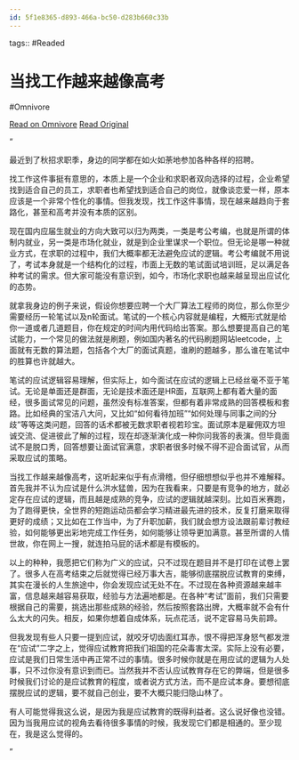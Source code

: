```yaml
---
id: 5f1e8365-d893-466a-bc50-d283b660c33b
---
```



tags::  #Readed 

# 当找工作越来越像高考
#Omnivore

[Read on Omnivore](https://omnivore.app/me/https-mp-weixin-qq-com-s-biz-mz-u-2-n-dk-5-nj-qw-oa-3-d-3-d-abte-192dc1aad5c)
[Read Original](https://mp.weixin.qq.com/s?__biz=MzU2NDk5NjQwOA%3D%3D&abtest_cookie=AAACAA%3D%3D&ascene=2&chksm=fd88515d844b9d5f1cc26ef5b793983c127d1ee9a330bf3f6913d507887185eb48b14d0ad711&clicktime=1730269542&devicetype=android-31&enterid=1730269542&exportkey=n_ChQIAhIQb%2BTvBOxmKymAP%2BDwAmeyqRL2AQIE97dBBAEAAAAAAAqlIEaYWPsAAAAOpnltbLcz9gKNyK89dVj0anPNefHJPLHPnab2xJL9jkGHz7G9DBvhAFUw4GVHgpe7ePBvQ2zixFdbMqrKFw8uXY9yPM1TnHv9wvEPJLw1GobmvXzhlb5Uh0DVhkwTojHvW6bGjmXnCTXBmzs%2FE8V2WhLyuJCGcGwtnT3%2BwuWH1%2Bbzkfk5yd9OYXGldHqqHNPxAdxbfNtANgipTg2ZwgrX%2FwPCyV6ObXlreShO4negyJ7jHhWaRotqeNgvVHhlYLiMMBExYetnlOOwRfl8oRRnkMvnnp0uvr21hR0sOoyAqQ%3D%3D&fasttmpl_flag=0&fasttmpl_fullversion=7448351-zh_CN-zip&fasttmpl_type=0&from=timeline&idx=1&lang=zh_CN&mid=2247485481&mpshare=1&nettype=WIFI&pass_ticket=Twdw0uVMrMdxBpFEMlMkfMYp4ORLgrZ98TGbGlQSK2J0C9oejfs0J7i84w44EbmD&realreporttime=1730269542314&scene=2&sessionid=0&sharer_shareinfo=e173e19dc168fb9d5cc14a2af5715d62&sharer_shareinfo_first=e173e19dc168fb9d5cc14a2af5715d62&sn=5b26691c232d49c79d04584554fbab0f&srcid=10300vkmJ0LT1TnLZceAaFgB&subscene=1&version=28003537&wx_header=3)

“ 

最近到了秋招求职季，身边的同学都在如火如荼地参加各种各样的招聘。

 找工作这件事挺有意思的，本质上是一个企业和求职者双向选择的过程，企业希望找到适合自己的员工，求职者也希望找到适合自己的岗位，就像谈恋爱一样，原本应该是一个非常个性化的事情。但我发现，找工作这件事情，现在越来越趋向于套路化，甚至和高考并没有本质的区别。

 现在国内应届生就业的方向大致可以归为两类，一类是考公考编，也就是所谓的体制内就业，另一类是市场化就业，就是到企业里谋求一个职位。但无论是哪一种就业方式，在求职的过程中，我们大概率都无法避免应试的逻辑。考公考编就不用说了，考试本身就是一个结构化的过程，市面上无数的笔试面试培训班，足以满足各种考试的需求。但大家可能没有意识到，如今，市场化求职也越来越呈现出应试化的态势。

 就拿我身边的例子来说，假设你想要应聘一个大厂算法工程师的岗位，那么你至少需要经历一轮笔试以及n轮面试。笔试的一个核心内容就是编程，大概形式就是给你一道或者几道题目，你在规定的时间内用代码给出答案。那么想要提高自己的笔试能力，一个常见的做法就是刷题，例如国内著名的代码刷题网站leetcode，上面就有无数的算法题，包括各个大厂的面试真题，谁刷的题越多，那么谁在笔试中的胜算也许就越大。

 笔试的应试逻辑容易理解，但实际上，如今面试在应试的逻辑上已经丝毫不亚于笔试。无论是单面还是群面，无论是技术面还是HR面，互联网上都有着大量的面经，很多面试常见的问题，虽然没有标准答案，但都有着非常成熟的回答模板和套路。比如经典的宝洁八大问，又比如“如何看待加班”“如何处理与同事之间的分歧”等等这类问题，回答的话术都被无数求职者视若珍宝。面试原本是雇佣双方坦诚交流、促进彼此了解的过程，现在却逐渐演化成一种你问我答的表演。但毕竟面试不是脱口秀，回答想要让面试官满意，求职者很多时候不得不迎合面试官，从而采取应试的策略。

 当找工作越来越像高考，这听起来似乎有点滑稽，但仔细想想似乎也并不难解释。首先我并不认为应试是什么洪水猛兽，因为在我看来，只要是有竞争的地方，就必定存在应试的逻辑，而且越是成熟的竞争，应试的逻辑就越深刻。比如百米赛跑，为了跑得更快，全世界的短跑运动员都会学习精进最先进的技术，反复打磨来取得更好的成绩；又比如在工作当中，为了升职加薪，我们就会想方设法跟前辈讨教经验，如何能够更出彩地完成工作任务，如何能够让领导更加满意。甚至所谓的人情世故，你在网上一搜，就连拍马屁的话术都是有模板的。

 以上的种种，我愿把它们称为广义的应试，只不过现在题目并不是打印在试卷上罢了。很多人在高考结束之后就觉得已经万事大吉，能够彻底摆脱应试教育的束缚，其实在漫长的人生旅途中，你会发现应试无处不在。不过现在各种资源越来越丰富，信息越来越容易获取，经验与方法遍地都是。在各种“考试”面前，我们只需要根据自己的需要，挑选出那些成熟的经验，然后按照套路出牌，大概率就不会有什么太大的闪失。相反，如果你想着自成体系，玩点花活，说不定容易马失前蹄。

 但我发现有些人只要一提到应试，就咬牙切齿面红耳赤，恨不得把浑身怒气都发泄在“应试”二字之上，觉得应试教育把我们祖国的花朵毒害太深。实际上没有必要，应试是我们日常生活中再正常不过的事情。很多时候你就是在用应试的逻辑为人处事，只不过你没有意识到而已。当然我并不否认应试教育存在它的弊端，但是很多时候我们讨论的是应试教育的程度，或者说方式方法，而不是应试本身。要想彻底摆脱应试的逻辑，要不就自己创业，要不大概只能归隐山林了。

 有人可能觉得我这么说，是因为我是应试教育的既得利益者。这么说好像也没错。因为当我用应试的视角去看待很多事情的时候，我发现它们都是相通的。至少现在，我是这么觉得的。

”

